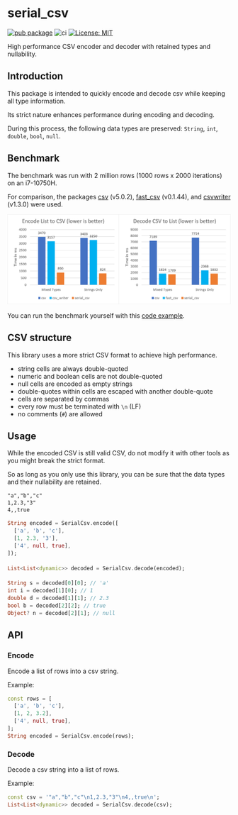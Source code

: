 # serial_csv

[![pub package](https://img.shields.io/pub/v/serial_csv.svg)](https://pub.dev/packages/serial_csv)
![ci](https://github.com/Tienisto/serial_csv/actions/workflows/ci.yml/badge.svg)
[![License: MIT](https://img.shields.io/badge/License-MIT-yellow.svg)](https://opensource.org/licenses/MIT)

High performance CSV encoder and decoder with retained types and nullability.

## Introduction

This package is intended to quickly encode and decode csv while keeping all type information.

Its strict nature enhances performance during encoding and decoding.

During this process, the following data types are preserved: `String`, `int`, `double`, `bool`, `null`.

## Benchmark

The benchmark was run with 2 million rows (1000 rows x 2000 iterations) on an i7-10750H.

For comparison, the packages [csv](https://pub.dev/packages/csv) (v5.0.2),
[fast_csv](https://pub.dev/packages/fast_csv) (v0.1.44),
and [csvwriter](https://pub.dev/packages/csvwriter) (v1.3.0) were used.

![benchmark](https://raw.githubusercontent.com/Tienisto/serial_csv/main/assets/benchmark.png)

You can run the benchmark yourself with this [code example](https://github.com/Tienisto/serial_csv/blob/main/example/benchmark.dart).

## CSV structure

This library uses a more strict CSV format to achieve high performance.

- string cells are always double-quoted
- numeric and boolean cells are not double-quoted
- null cells are encoded as empty strings
- double-quotes within cells are escaped with another double-quote
- cells are separated by commas
- every row must be terminated with `\n` (LF)
- no comments (`#`) are allowed

## Usage

While the encoded CSV is still valid CSV, do not modify it with other tools as you might break the strict format.

So as long as you only use this library, you can be sure that the data types and their nullability are retained.

```csv
"a","b","c"
1,2.3,"3"
4,,true
```

```dart
String encoded = SerialCsv.encode([
  ['a', 'b', 'c'],
  [1, 2.3, '3'],
  ['4', null, true],
]);

List<List<dynamic>> decoded = SerialCsv.decode(encoded);

String s = decoded[0][0]; // 'a'
int i = decoded[1][0]; // 1
double d = decoded[1][1]; // 2.3
bool b = decoded[2][2]; // true
Object? n = decoded[2][1]; // null
```

## API

### Encode

Encode a list of rows into a csv string.

Example:
```dart
const rows = [
  ['a', 'b', 'c'],
  [1, 2, 3.2],
  ['4', null, true],
];
String encoded = SerialCsv.encode(rows);
```

### Decode

Decode a csv string into a list of rows.

Example:
```dart
const csv = '"a","b","c"\n1,2.3,"3"\n4,,true\n';
List<List<dynamic>> decoded = SerialCsv.decode(csv);
```
